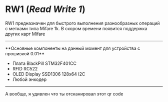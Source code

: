 # RW1 (___Read Write 1___)
RW1 предназначен для быстрого выполнения разнообразных операций с метками типа Mifare 1k. В скором времени появится поддержка других карт Mifare
<hr>
**Основные компоненты на данный момент для устройства с прошивкой 0.01**<ul>
<li>Плата BlackPill STM32F401CC</li>
<li>RFID RC522</li>
<li>OLED Display SSD1306 128x64 I2C</li>
<li>Любой энкодер</li>
</ul>	
<hr>
А вообще, я удивлен что ты отсканировал этот qr code
